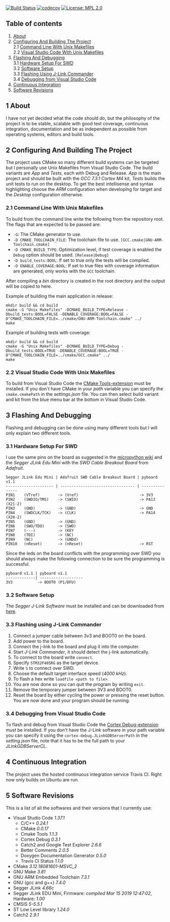 [![Build Status](https://travis-ci.org/Theodor-Lindberg/pyb-embedded.svg?branch=master)](https://travis-ci.org/Theodor-Lindberg/pyb-embedded)
[![codecov](https://codecov.io/gh/Theodor-Lindberg/pyb-embedded/branch/master/graph/badge.svg)](https://codecov.io/gh/Theodor-Lindberg/pyb-embedded)
[![License: MPL 2.0](https://img.shields.io/badge/License-MPL%202.0-brightgreen.svg)](https://opensource.org/licenses/MPL-2.0)

## Table of contents  
1. [About](#1-About)
2. [Configuring And Building The Project](#2-Configuring-And-Building-The-Project)  
    2.1 [Command Line With Unix Makefiles](#2.1-Command-Line-With-Unix-Makefiles)  
    2.2 [Visual Studio Code With Unix Makefiles](#2.2-Visual-Studio-Code-With-Unix-Makefiles)
3. [Flashing And Debugging](#3-Flashing-And-Debugging)  
    3.1 [Hardware Setup For SWD](#3.1-Hardware-Setup-For-SWD)  
    3.2 [Software Setup](#3.2-Software-Setup)  
    3.3 [Flashing Using J-Link Commander](#3.3-Flashing-Using-J-Link-Commander)  
    3.4 [Debugging from Visual Studio Code](#3.4-Debugging-from-Visual-Studio-Code)
4. [Continuous Integration](#4-Continuous-Integration)
5. [Software Revisions](#4-Software-Revisions)  
  
## 1 About  
I have not yet decided what the code should do, but the philosophy of the project is to be stable, scalable with good test coverage, continuous integration, documentation and be as independent as possible from operating systems, editors and build tools.
  
## 2 Configuring And Building The Project
The project uses CMake so many different build systems can be targeted but I personally use Unix Makefiles from Visual Studio Code. The build variants are *App* and *Tests*, each with Debug and Release. *App* is the main project and should be built with the *GCC 7.3.1 Cortex M4* kit, *Tests* builds the unit tests to run on the desktop. To get the best intellisense and syntax highlighting choose the *ARM* configuration when developing for target and the *Desktop* configuration otherwise.

### 2.1 Command Line With Unix Makefiles  
To build from the command line write the following from the repository root. The flags that are expected to be passed are:  
* `-G`: The CMake generator to use.
* `-D CMAKE_TOOLCHAIN_FILE`: The toolchain file to use. `[GCC.cmake|GNU-ARM-Toolchain.cmake]`
* `-D CMAKE_BUILD_TYPE`: Optimization level, if test coverage is enabled the `Debug` option should be used. `[Release|Debug]`
* `-D build_tests:BOOL`: If set to true only the tests will be compiled.
* `-D ENABLE_COVERAGE:BOOL`: If set to true files with coverage information are generated, only works with the `GCC` toolchain.  

After compiling a *bin* directory is created in the root directory and the output will be copied to here.

Example of building the main application in release:  
```  
mkdir build && cd build
cmake -G "Unix Makefiles" -DCMAKE_BUILD_TYPE=Release -Dbuild_tests:BOOL=FALSE -DENABLE_COVERAGE:BOOL=FALSE -D"CMAKE_TOOLCHAIN_FILE=../cmake/GNU-ARM-Toolchain.cmake" ../  
make  
```
Example of building tests with coverage:  
```  
mkdir build && cd build
cmake -G "Unix Makefiles" -DCMAKE_BUILD_TYPE=Debug -Dbuild_tests:BOOL=TRUE -DENABLE_COVERAGE:BOOL=TRUE -D"CMAKE_TOOLCHAIN_FILE=../cmake/GCC.cmake" ../   
make  
```  

### 2.2 Visual Studio Code With Unix Makefiles  
To build from Visual Studio Code the [CMake Tools-extension][cmake-tools] must be installed. If you don't have CMake in your *path* variable you can specify the `cmake.cmakePath` in the *settings.json* file. You can then select build variant and kit from the blue menu bar at the bottom in Visual Studio Code.  

## 3 Flashing And Debugging  
Flashing and debugging can be done using many different tools but I will only explain two different tools. 

### 3.1 Hardware Setup For SWD  
I use the same pins on the board as suggested in the [micropython wiki][micropython-wiki] and the *Segger JLink Edu Mini* with the *SWD Cable Breakout Board* from *Adafruit*.  
```
Segger JLink Edu Mini | Adafruit SWD Cable Breakout Board | pyboard v1.1
--------------------- | --------------------------------- | ---------------
PIN1    (VTref)        -> (Vref)                           -> 3V3
PIN2    (SWDIO/TMS)    -> (SWIO)                           -> PA13 (X21-2)
PIN3    (GND)          -> (GND)                            -> GND
PIN4    (SWDCLK/TCK)   -> (CLK)                            -> PA14 (X20-2)
PIN5    (GND)          -> (GND)
PIN6    (SWO/TDO)      -> (SWO)
PIN7    (---)          -> (KEY
PIN8    (TDI)          -> (NC)
PIN9    (NC)           -> (GNDd)
PIN10   (nReset)       -> (nReset)                         -> RST
```  
Since the leds on the board conflicts with the programming over SWD you should always make the following connection to be sure the programming is successful.
```
pyboard v1.1 | pyboard v1.1
-------------| -------------------
3V3           -> BOOT0 (P1/DFU)
```  
### 3.2 Software Setup 
The *Segger J-Link Software* must be installed and can be downloaded from [here][segger-download].

### 3.3 Flashing using J-Link Commander  
1. Connect a jumper cable between 3v3 and BOOT0 on the board.
2. Add power to the board.
3. Connect the j-link to the board and plug it into the computer.
4. Start *J-Link Commander*, it should detect the j-link automatically.
5. To connect to the board write `connect`.
6. Specify `STM32F405RG` as the target device.
7. Write `S` to connect over SWD.
8. Choose the default target interface speed (*4000 kHz*).
9. To flash a hex write `loadfile <path to file>`.
10. You are now done so you can quit the program by writing `exit`.
11. Remove the temporary jumper between 3V3 and BOOT0.
12. Reset the board by either cycling the power or pressing the reset button.  
You are now done and your program should be running.  

### 3.4 Debugging from Visual Studio Code  
To flash and debug from Visual Studio Code the [Cortex Debug-extension][cortex-debug] must be installed. If you don't have the J-Link software in your path variable you can specify it using the `cortex-debug.JLinkGDBServerPath` in the *setting.json* file, note that it has to be the full path to your *JLinkGDBServerCL*.  
  
## 4 Continuous Integration  
The project uses the hosted continuous integration service Travis CI. Right now only builds on Ubuntu are run. 

## 5 Software Revisions  
This is a list of all the softwares and their versions that I currently use:  
* Visual Studio Code *1.37.1*  
    * C/C++ *0.24.1*  
    * CMake *0.0.17*
    * Cmake Tools *1.1.3*
    * Cortex Debug *0.3.1*
    * Catch2 and Google Test Explorer *2.6.6*
    * Better Comments *2.0.5*
    * Doxygen Documentation Generator *0.5.0*
    * Travis CI Status *1.1.0*
* CMake *3.12.18081601-MSVC_2*
* GNU Make *3.81*
* GNU ARM Embedded Toolchain *7.3.1*  
* GNU (gcc and g++) *7.4.0*
* Segger JLink *4.66c*  
* Segger JLink EDU Mini, Firmware: *compiled Mar 15 2019 12:47:02*, Hardware: *1.00*
* CMSIS *5-5.5.1*
* ST Low Level library *1.24.0*
* Catch2 *2.9.1*

[micropython-wiki]:https://github.com/micropython/micropython/wiki/Programming-Debugging-the-pyboard-using-ST-Link-v2#Hardware-Setup  
[segger-download]:https://www.segger.com/downloads/jlink/#J-LinkSoftwareAndDocumentationPack
[cortex-debug]:https://marketplace.visualstudio.com/items?itemName=marus25.cortex-debug
[cmake-tools]:https://marketplace.visualstudio.com/items?itemName=vector-of-bool.cmake-tools
[build_status]:https://travis-ci.org/Theodor-Lindberg/pyb-embedded.svg?branch=master